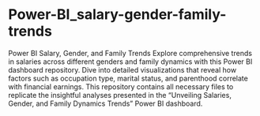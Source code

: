 # Power-BI_salary-gender-family-trends
Power BI Salary, Gender, and Family Trends Explore comprehensive trends in salaries across different genders and family dynamics with this Power BI dashboard repository.
Dive into detailed visualizations that reveal how factors such as occupation type, marital status, and parenthood correlate with financial earnings. This repository contains all necessary files to replicate the insightful analyses presented in the “Unveiling Salaries, Gender, and Family Dynamics Trends” Power BI dashboard.
